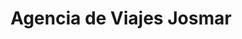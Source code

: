 ---
title: "Agencia de Viajes Josmar"
url: /valladolid/agencia-de-viajes-josmar/
shop: agencia de viajes
---